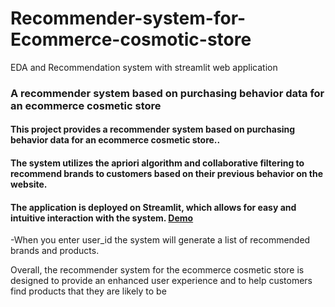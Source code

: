 # Recommender-system-for-Ecommerce-cosmotic-store

EDA and Recommendation system with streamlit web application
### A  recommender system based on purchasing behavior data for an ecommerce cosmetic store
####  This project provides a recommender system based on purchasing behavior data for an ecommerce cosmetic store..

#### The system utilizes the apriori algorithm and collaborative filtering to recommend brands to customers based on their previous behavior on the website. 
#### The application is deployed on Streamlit, which allows for easy and intuitive interaction with the system. [Demo](https://aya-ai-2022-aya-app1-44d4h6.streamlit.app/)

-When you enter user_id  the system will generate a list of recommended brands and products.

Overall, the recommender system for the ecommerce cosmetic store is designed to provide an enhanced user experience and to help customers find products that they are likely to be 


